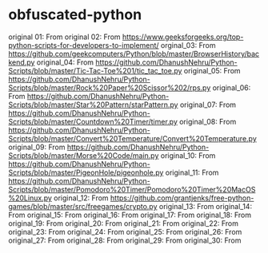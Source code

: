 # obfuscated-python
original 01: From 
original 02: From https://www.geeksforgeeks.org/top-python-scripts-for-developers-to-implement/ 
orginal_03: From https://github.com/geekcomputers/Python/blob/master/BrowserHistory/backend.py 
original_04: From https://github.com/DhanushNehru/Python-Scripts/blob/master/Tic-Tac-Toe%201/tic_tac_toe.py 
original_05: From https://github.com/DhanushNehru/Python-Scripts/blob/master/Rock%20Paper%20Scissor%202/rps.py
original_06: From https://github.com/DhanushNehru/Python-Scripts/blob/master/Star%20Pattern/starPattern.py
original_07: From https://github.com/DhanushNehru/Python-Scripts/blob/master/Countdown%20Timer/timer.py
original_08: From https://github.com/DhanushNehru/Python-Scripts/blob/master/Convert%20Temperature/Convert%20Temperature.py
original_09: From https://github.com/DhanushNehru/Python-Scripts/blob/master/Morse%20Code/main.py
original_10: From https://github.com/DhanushNehru/Python-Scripts/blob/master/PigeonHole/pigeonhole.py
original_11: From https://github.com/DhanushNehru/Python-Scripts/blob/master/Pomodoro%20Timer/Pomodoro%20Timer%20MacOS%20Linux.py
original_12: From https://github.com/grantjenks/free-python-games/blob/master/src/freegames/crypto.py
original_13: From
original_14: From
original_15: From
original_16: From
original_17: From
original_18: From
original_19: From
original_20: From
original_21: From
original_22: From
original_23: From
original_24: From
original_25: From
original_26: From
original_27: From
original_28: From
original_29: From
original_30: From
